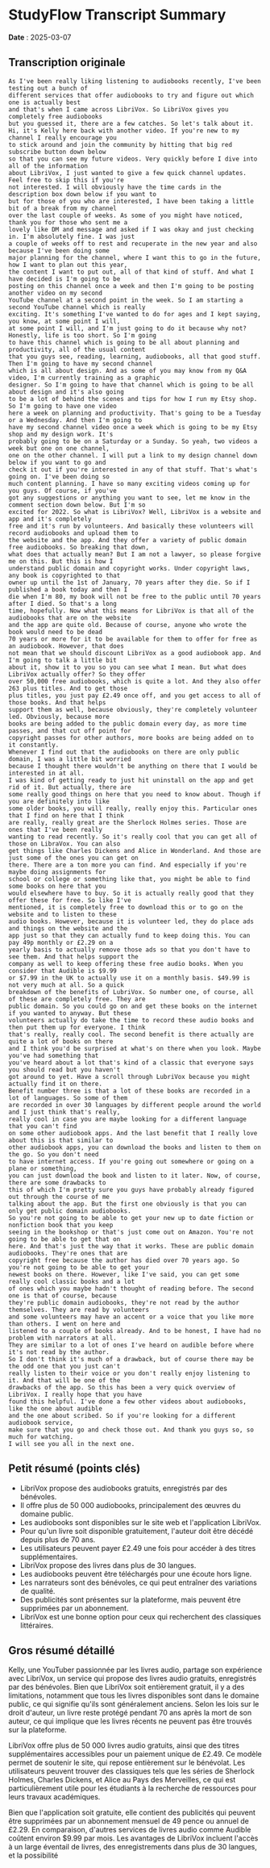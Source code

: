 # StudyFlow Transcript Summary

**Date** : 2025-03-07

## Transcription originale

```
As I've been really liking listening to audiobooks recently, I've been testing out a bunch of
different services that offer audiobooks to try and figure out which one is actually best
and that's when I came across LibriVox. So LibriVox gives you completely free audiobooks
but you guessed it, there are a few catches. So let's talk about it.
Hi, it's Kelly here back with another video. If you're new to my channel I really encourage you
to stick around and join the community by hitting that big red subscribe button down below
so that you can see my future videos. Very quickly before I dive into all of the information
about LibriVox, I just wanted to give a few quick channel updates. Feel free to skip this if you're
not interested. I will obviously have the time cards in the description box down below if you want to
but for those of you who are interested, I have been taking a little bit of a break from my channel
over the last couple of weeks. As some of you might have noticed, thank you for those who sent me a
lovely like DM and message and asked if I was okay and just checking in. I'm absolutely fine. I was just
a couple of weeks off to rest and recuperate in the new year and also because I've been doing some
major planning for the channel, where I want this to go in the future, how I want to plan out this year,
the content I want to put out, all of that kind of stuff. And what I have decided is I'm going to be
posting on this channel once a week and then I'm going to be posting another video on my second
YouTube channel at a second point in the week. So I am starting a second YouTube channel which is really
exciting. It's something I've wanted to do for ages and I kept saying, you know, at some point I will,
at some point I will, and I'm just going to do it because why not? Honestly, life is too short. So I'm going
to have this channel which is going to be all about planning and productivity, all of the usual content
that you guys see, reading, learning, audiobooks, all that good stuff. Then I'm going to have my second channel
which is all about design. And as some of you may know from my Q&A video, I'm currently training as a graphic
designer. So I'm going to have that channel which is going to be all about design and it's also going
to be a lot of behind the scenes and tips for how I run my Etsy shop. So I'm going to have one video
here a week on planning and productivity. That's going to be a Tuesday or a Wednesday. And then I'm going to
have my second channel video once a week which is going to be my Etsy shop and my design work. It's
probably going to be on a Saturday or a Sunday. So yeah, two videos a week but one on one channel,
one on the other channel. I will put a link to my design channel down below if you want to go and
check it out if you're interested in any of that stuff. That's what's going on. I've been doing so
much content planning. I have so many exciting videos coming up for you guys. Of course, if you've
got any suggestions or anything you want to see, let me know in the comment section down below. But I'm so
excited for 2022. So what is LibriVox? Well, LibriVox is a website and app and it's completely
free and it's run by volunteers. And basically these volunteers will record audiobooks and upload them to
the website and the app. And they offer a variety of public domain free audiobooks. So breaking that down,
what does that actually mean? But I am not a lawyer, so please forgive me on this. But this is how I
understand public domain and copyright works. Under copyright laws, any book is copyrighted to that
owner up until the 1st of January, 70 years after they die. So if I published a book today and then I
die when I'm 80, my book will not be free to the public until 70 years after I died. So that's a long
time, hopefully. Now what this means for LibriVox is that all of the audiobooks that are on the website
and the app are quite old. Because of course, anyone who wrote the book would need to be dead
70 years or more for it to be available for them to offer for free as an audiobook. However, that does
not mean that we should discount LibriVox as a good audiobook app. And I'm going to talk a little bit
about it, show it to you so you can see what I mean. But what does LibriVox actually offer? So they offer
over 50,000 free audiobooks, which is quite a lot. And they also offer 263 plus titles. And to get those
plus titles, you just pay £2.49 once off, and you get access to all of those books. And that helps
support them as well, because obviously, they're completely volunteer led. Obviously, because more
books are being added to the public domain every day, as more time passes, and that cut off point for
copyright passes for other authors, more books are being added on to it constantly.
Whenever I find out that the audiobooks on there are only public domain, I was a little bit worried
because I thought there wouldn't be anything on there that I would be interested in at all.
I was kind of getting ready to just hit uninstall on the app and get rid of it. But actually, there are
some really good things on here that you need to know about. Though if you are definitely into like
some older books, you will really, really enjoy this. Particular ones that I find on here that I think
are really, really great are the Sherlock Holmes series. Those are ones that I've been really
wanting to read recently. So it's really cool that you can get all of those on LibraVox. You can also
get things like Charles Dickens and Alice in Wonderland. And those are just some of the ones you can get on
there. There are a ton more you can find. And especially if you're maybe doing assignments for
school or college or something like that, you might be able to find some books on here that you
would elsewhere have to buy. So it is actually really good that they offer these for free. So like I've
mentioned, it is completely free to download this or to go on the website and to listen to these
audio books. However, because it is volunteer led, they do place ads and things on the website and the
app just so that they can actually fund to keep doing this. You can pay 49p monthly or £2.29 on a
yearly basis to actually remove those ads so that you don't have to see them. And that helps support the
company as well to keep offering these free audio books. When you consider that Audible is $9.99
or $7.99 in the UK to actually use it on a monthly basis. $49.99 is not very much at all. So a quick
breakdown of the benefits of LubriVox. So number one, of course, all of these are completely free. They are
public domain. So you could go on and get these books on the internet if you wanted to anyway. But these
volunteers actually do take the time to record these audio books and then put them up for everyone. I think
that's really, really cool. The second benefit is there actually are quite a lot of books on there
and I think you'd be surprised at what's on there when you look. Maybe you've had something that
you've heard about a lot that's kind of a classic that everyone says you should read but you haven't
got around to yet. Have a scroll through LubriVox because you might actually find it on there.
Benefit number three is that a lot of these books are recorded in a lot of languages. So some of them
are recorded in over 30 languages by different people around the world and I just think that's really,
really cool in case you are maybe looking for a different language that you can't find
on some other audiobook apps. And the last benefit that I really love about this is that similar to
other audiobook apps, you can download the books and listen to them on the go. So you don't need
to have internet access. If you're going out somewhere or going on a plane or something,
you can just download the book and listen to it later. Now, of course, there are some drawbacks to
this of which I'm pretty sure you guys have probably already figured out through the course of me
talking about the app. But the first one obviously is that you can only get public domain audiobooks.
So you're not going to be able to get your new up to date fiction or nonfiction book that you keep
seeing in the bookshop or that's just come out on Amazon. You're not going to be able to get that on
here. And that's just the way that it works. These are public domain audiobooks. They're ones that are
copyright free because the author has died over 70 years ago. So you're not going to be able to get your
newest books on there. However, like I've said, you can get some really cool classic books and a lot
of ones which you maybe hadn't thought of reading before. The second one is that of course, because
they're public domain audiobooks, they're not read by the author themselves. They are read by volunteers
and some volunteers may have an accent or a voice that you like more than others. I went on here and
listened to a couple of books already. And to be honest, I have had no problem with narrators at all.
They are similar to a lot of ones I've heard on audible before where it's not read by the author.
So I don't think it's much of a drawback, but of course there may be the odd one that you just can't
really listen to their voice or you don't really enjoy listening to it. And that will be one of the
drawbacks of the app. So this has been a very quick overview of LibriVox. I really hope that you have
found this helpful. I've done a few other videos about audiobooks, like the one about audible
and the one about scribed. So if you're looking for a different audiobook service,
make sure that you go and check those out. And thank you guys so, so much for watching.
I will see you all in the next one.
```

## Petit résumé (points clés)

- LibriVox propose des audiobooks gratuits, enregistrés par des bénévoles.
- Il offre plus de 50 000 audiobooks, principalement des œuvres du domaine public.
- Les audiobooks sont disponibles sur le site web et l'application LibriVox.
- Pour qu'un livre soit disponible gratuitement, l'auteur doit être décédé depuis plus de 70 ans.
- Les utilisateurs peuvent payer £2.49 une fois pour accéder à des titres supplémentaires.
- LibriVox propose des livres dans plus de 30 langues.
- Les audiobooks peuvent être téléchargés pour une écoute hors ligne.
- Les narrateurs sont des bénévoles, ce qui peut entraîner des variations de qualité.
- Des publicités sont présentes sur la plateforme, mais peuvent être supprimées par un abonnement.
- LibriVox est une bonne option pour ceux qui recherchent des classiques littéraires.

## Gros résumé détaillé

Kelly, une YouTuber passionnée par les livres audio, partage son expérience avec LibriVox, un service qui propose des livres audio gratuits, enregistrés par des bénévoles. Bien que LibriVox soit entièrement gratuit, il y a des limitations, notamment que tous les livres disponibles sont dans le domaine public, ce qui signifie qu'ils sont généralement anciens. Selon les lois sur le droit d'auteur, un livre reste protégé pendant 70 ans après la mort de son auteur, ce qui implique que les livres récents ne peuvent pas être trouvés sur la plateforme.

LibriVox offre plus de 50 000 livres audio gratuits, ainsi que des titres supplémentaires accessibles pour un paiement unique de £2.49. Ce modèle permet de soutenir le site, qui repose entièrement sur le bénévolat. Les utilisateurs peuvent trouver des classiques tels que les séries de Sherlock Holmes, Charles Dickens, et Alice au Pays des Merveilles, ce qui est particulièrement utile pour les étudiants à la recherche de ressources pour leurs travaux académiques.

Bien que l'application soit gratuite, elle contient des publicités qui peuvent être supprimées par un abonnement mensuel de 49 pence ou annuel de £2.29. En comparaison, d'autres services de livres audio comme Audible coûtent environ $9.99 par mois. Les avantages de LibriVox incluent l'accès à un large éventail de livres, des enregistrements dans plus de 30 langues, et la possibilité
